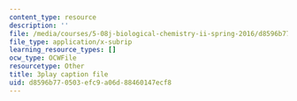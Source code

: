 ```yaml
---
content_type: resource
description: ''
file: /media/courses/5-08j-biological-chemistry-ii-spring-2016/d8596b770503efc9a06d88460147ecf8_Klw2POjgzVo.srt
file_type: application/x-subrip
learning_resource_types: []
ocw_type: OCWFile
resourcetype: Other
title: 3play caption file
uid: d8596b77-0503-efc9-a06d-88460147ecf8
---
```

